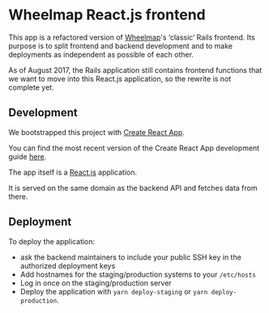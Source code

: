 # Wheelmap React.js frontend

This app is a refactored version of [Wheelmap](https://www.wheelmap.org)'s ‘classic’ Rails frontend. Its purpose is to split frontend and backend development and to make deployments as independent as possible of each other.

As of August 2017, the Rails application still contains frontend functions that we want to move into this React.js application, so the rewrite is not complete yet.

## Development

We bootstrapped this project with [Create React App](https://github.com/facebookincubator/create-react-app).

You can find the most recent version of the Create React App development guide [here](https://github.com/facebookincubator/create-react-app/blob/master/packages/react-scripts/template/README.md).

The app itself is a [React.js](https://facebook.github.io/react/) application.

It is served on the same domain as the backend API and fetches data from there.

## Deployment

To deploy the application:

- ask the backend maintainers to include your public SSH key in the authorized deployment keys
- Add hostnames for the staging/production systems to your `/etc/hosts`
- Log in once on the staging/production server
- Deploy the application with `yarn deploy-staging` or `yarn deploy-production`.
